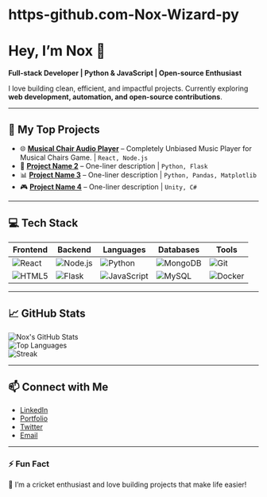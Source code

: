 # https-github.com-Nox-Wizard-py
# Hey, I’m Nox 👋

**Full-stack Developer | Python & JavaScript | Open-source Enthusiast**

I love building clean, efficient, and impactful projects. Currently exploring **web development, automation, and open-source contributions**.  

---

## 🔭 My Top Projects

- 🌐 **[Musical Chair Audio Player](https://github.com/Nox-Wizard-py/Musical-Chair)** – Completely Unbiased Music Player for Musical Chairs Game.  | `React, Node.js`  
- 🤖 **[Project Name 2](https://github.com/yourusername/project2)** – One-liner description | `Python, Flask`  
- 📊 **[Project Name 3](https://github.com/yourusername/project3)** – One-liner description | `Python, Pandas, Matplotlib`  
- 🎮 **[Project Name 4](https://github.com/yourusername/project4)** – One-liner description | `Unity, C#`  


---

## 💻 Tech Stack

| Frontend | Backend | Languages | Databases | Tools |
|----------|---------|----------|-----------|-------|
| ![React](https://img.shields.io/badge/React-61DAFB?logo=react&logoColor=black) | ![Node.js](https://img.shields.io/badge/Node.js-339933?logo=node.js&logoColor=white) | ![Python](https://img.shields.io/badge/Python-3776AB?logo=python&logoColor=white) | ![MongoDB](https://img.shields.io/badge/MongoDB-47A248?logo=mongodb&logoColor=white) | ![Git](https://img.shields.io/badge/Git-F05032?logo=git&logoColor=white) |
| ![HTML5](https://img.shields.io/badge/HTML5-E34F26?logo=html5&logoColor=white) | ![Flask](https://img.shields.io/badge/Flask-000000?logo=flask&logoColor=white) | ![JavaScript](https://img.shields.io/badge/JavaScript-F7DF1E?logo=javascript&logoColor=black) | ![MySQL](https://img.shields.io/badge/MySQL-4479A1?logo=mysql&logoColor=white) | ![Docker](https://img.shields.io/badge/Docker-2496ED?logo=docker&logoColor=white) |

---

## 📈 GitHub Stats

![Nox's GitHub Stats](https://github-readme-stats.vercel.app/api?username=yourusername&show_icons=true&theme=radical)  
![Top Languages](https://github-readme-stats.vercel.app/api/top-langs/?username=yourusername&layout=compact&theme=radical)  
![Streak](https://github-readme-streak-stats.herokuapp.com/?user=yourusername&theme=tokyonight)

---

## 📫 Connect with Me

- [LinkedIn](https://www.linkedin.com/in/nazmul-hossain-10b335341/)  
- [Portfolio](https://yourportfolio.com)  
- [Twitter](https://x.com/Nox_Wizard_py)  
- [Email](mailto:hossainazmul132@gmail.com)

---

### ⚡ Fun Fact
🏏 I’m a cricket enthusiast and love building projects that make life easier!
